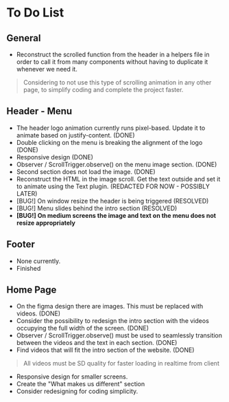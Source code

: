 # To Do List

## General
- Reconstruct the scrolled function from the header in a helpers file in order to call it from many components without having to duplicate it whenever we need it. 
> Considering to not use this type of scrolling animation in any other page, to simplify coding and complete the project faster.
## Header - Menu
- The header logo animation currently runs pixel-based. Update it to animate based on justify-content. (DONE)
- Double clicking on the menu is breaking the alignment of the logo (DONE)
- Responsive design (DONE)
- Observer / ScrollTrigger.observe() on the menu image section. (DONE)
- Second section does not load the image. (DONE)
- Reconstruct the HTML in the image scroll. Get the text outside and set it to animate using the Text plugin. (REDACTED FOR NOW - POSSIBLY LATER)
- [BUG!] On window resize the header is being triggered (RESOLVED)
- [BUG!] Menu slides behind the intro section (RESOLVED)
- **[BUG!] On medium screens the image and text on the menu does not resize appropriately**

## Footer
- None currently.
- Finished

## Home Page
- On the figma design there are images. This must be replaced with videos. (DONE)
- Consider the possibility to redesign the intro section with the videos occupying the full width of the screen. (DONE)
- Observer / ScrollTrigger.observe() must be used to seamlessly transition between the videos and the text in each section. (DONE)
- Find videos that will fit the intro section of the website. (DONE)
> All videos must be SD quality for faster loading in realtime from client
- Responsive design for smaller screens.
- Create the "What makes us different" section
- Consider redesigning for coding simplicity.